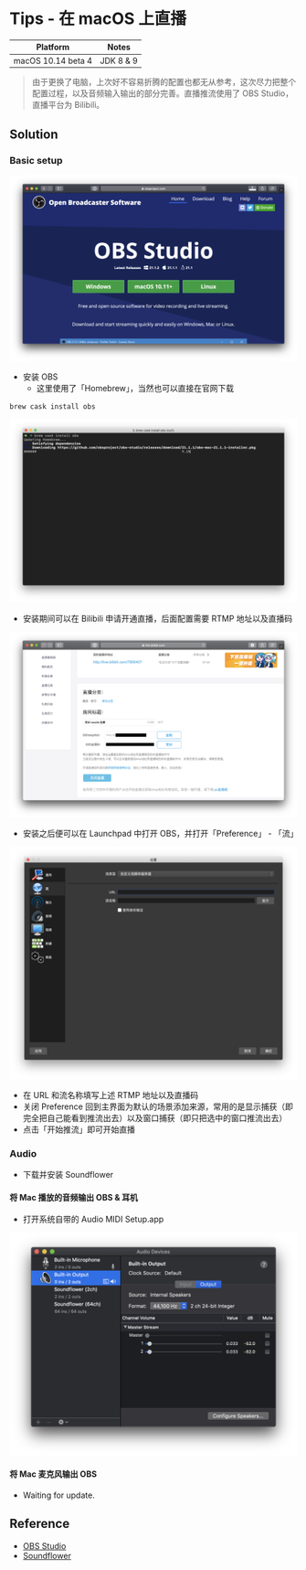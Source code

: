 # Tips - 在 macOS 上直播

| Platform | Notes |
|:-----:|:-----:|
| macOS 10.14 beta 4 | JDK 8 & 9 |

> 由于更换了电脑，上次好不容易折腾的配置也都无从参考，这次尽力把整个配置过程，以及音频输入输出的部分完善。直播推流使用了 OBS Studio，直播平台为 Bilibili。

## Solution

### Basic setup

![OBS Studio](1.png)

- 安装 OBS
    - 这里使用了「Homebrew」，当然也可以直接在官网下载

```
brew cask install obs
```

![Install with brew cask](2.png)

- 安装期间可以在 Bilibili 申请开通直播，后面配置需要 RTMP 地址以及直播码

![Bilibili 开播设置](3.png)

- 安装之后便可以在 Launchpad 中打开 OBS，并打开「Preference」 - 「流」

![流](4.png)

- 在 URL 和流名称填写上述 RTMP 地址以及直播码
- 关闭 Preference 回到主界面为默认的场景添加来源，常用的是显示捕获（即完全把自己能看到推流出去）以及窗口捕获（即只把选中的窗口推流出去）
- 点击「开始推流」即可开始直播

### Audio

- 下载并安装 Soundflower

#### 将 Mac 播放的音频输出 OBS & 耳机

- 打开系统自带的 Audio MIDI Setup.app

![Audio MIDI Setup.app](6.png)

#### 将 Mac 麦克风输出 OBS

- Waiting for update.

## Reference

- [OBS Studio](https://obsproject.com)
- [Soundflower](https://soundflower.en.softonic.com/mac)
